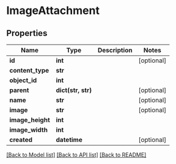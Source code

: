 # ImageAttachment

## Properties
Name | Type | Description | Notes
------------ | ------------- | ------------- | -------------
**id** | **int** |  | [optional] 
**content_type** | **str** |  | 
**object_id** | **int** |  | 
**parent** | **dict(str, str)** |  | [optional] 
**name** | **str** |  | [optional] 
**image** | **str** |  | [optional] 
**image_height** | **int** |  | 
**image_width** | **int** |  | 
**created** | **datetime** |  | [optional] 

[[Back to Model list]](../README.md#documentation-for-models) [[Back to API list]](../README.md#documentation-for-api-endpoints) [[Back to README]](../README.md)


